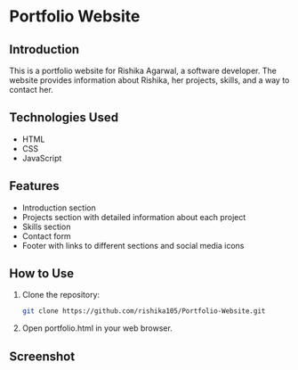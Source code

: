 # Portfolio Website

## Introduction
This is a portfolio website for Rishika Agarwal, a software developer. The website provides information about Rishika, her projects, skills, and a way to contact her.

## Technologies Used
- HTML
- CSS
- JavaScript

## Features
- Introduction section 
- Projects section with detailed information about each project
- Skills section
- Contact form
- Footer with links to different sections and social media icons

## How to Use
1. Clone the repository:
   ```bash
   git clone https://github.com/rishika105/Portfolio-Website.git
2. Open portfolio.html in your web browser.

## Screenshot
